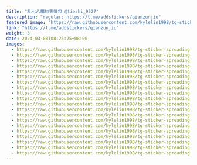 ```yaml
---
title: "乱七八糟的表情包 @tiezhi_9527"
description: "regular: https://t.me/addstickers/qianzunjiu"
featured_image: "https://raw.githubusercontent.com/kylelin1998/tg-sticker-spreading-worldwide-images/main/img/aff437bb-da9e-4ffb-8f7e-08784a4495e8.jpg"
link: "https://t.me/addstickers/qianzunjiu"
weight: 3
date: 2024-03-08T08:25:25+08:00
images:
  - https://raw.githubusercontent.com/kylelin1998/tg-sticker-spreading-worldwide-images/main/img/aff437bb-da9e-4ffb-8f7e-08784a4495e8.jpg
  - https://raw.githubusercontent.com/kylelin1998/tg-sticker-spreading-worldwide-images/main/img/db232dfc-f87d-4e6a-94ee-e9f051d89862.jpg
  - https://raw.githubusercontent.com/kylelin1998/tg-sticker-spreading-worldwide-images/main/img/aea5f31a-e92f-4183-9405-ed1acebc079e.jpg
  - https://raw.githubusercontent.com/kylelin1998/tg-sticker-spreading-worldwide-images/main/img/9572f332-087a-4e3b-8859-f7cba4180da7.jpg
  - https://raw.githubusercontent.com/kylelin1998/tg-sticker-spreading-worldwide-images/main/img/d43b71ab-6605-460d-b988-27ca5df1e681.jpg
  - https://raw.githubusercontent.com/kylelin1998/tg-sticker-spreading-worldwide-images/main/img/0a8bcd6d-d4b1-489f-b6fb-cf63b3c5e57c.jpg
  - https://raw.githubusercontent.com/kylelin1998/tg-sticker-spreading-worldwide-images/main/img/faf6ca43-6437-47d7-a552-cfcaf8e973a2.jpg
  - https://raw.githubusercontent.com/kylelin1998/tg-sticker-spreading-worldwide-images/main/img/8ea0d631-7b42-4dc2-b1bd-a190d967b433.jpg
  - https://raw.githubusercontent.com/kylelin1998/tg-sticker-spreading-worldwide-images/main/img/48e35fda-7427-4870-9633-e5c2d50aa008.jpg
  - https://raw.githubusercontent.com/kylelin1998/tg-sticker-spreading-worldwide-images/main/img/69dd2259-ddb7-4659-9fd5-2ca2fb19bbc9.jpg
  - https://raw.githubusercontent.com/kylelin1998/tg-sticker-spreading-worldwide-images/main/img/946a005d-8821-4a88-8805-0caba4d46f59.jpg
  - https://raw.githubusercontent.com/kylelin1998/tg-sticker-spreading-worldwide-images/main/img/72e065df-f2b5-4570-a3a1-70b0e779965d.jpg
  - https://raw.githubusercontent.com/kylelin1998/tg-sticker-spreading-worldwide-images/main/img/41f9ca68-6352-4ec6-a9b7-3ac037dc76f2.jpg
  - https://raw.githubusercontent.com/kylelin1998/tg-sticker-spreading-worldwide-images/main/img/60df717c-2be5-4855-b822-5eefff5ce8be.jpg
  - https://raw.githubusercontent.com/kylelin1998/tg-sticker-spreading-worldwide-images/main/img/f67578f3-f35f-4d0f-8d2c-33b46769cd64.jpg
  - https://raw.githubusercontent.com/kylelin1998/tg-sticker-spreading-worldwide-images/main/img/ba668a4c-0b3d-4c5d-aea2-ede4603be54e.jpg
  - https://raw.githubusercontent.com/kylelin1998/tg-sticker-spreading-worldwide-images/main/img/e7089151-7edd-4c42-9182-cf42e9384fcb.jpg
  - https://raw.githubusercontent.com/kylelin1998/tg-sticker-spreading-worldwide-images/main/img/6fa85543-b4ce-4555-96b2-ec5b2f51956c.jpg
  - https://raw.githubusercontent.com/kylelin1998/tg-sticker-spreading-worldwide-images/main/img/d6347749-00a4-4f3d-ba52-214ba4cc600f.jpg
  - https://raw.githubusercontent.com/kylelin1998/tg-sticker-spreading-worldwide-images/main/img/efd70251-ab13-4e67-9bc6-079c89b8f2f1.jpg
---
```

